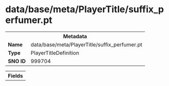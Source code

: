 <h1>data/base/meta/PlayerTitle/suffix_perfumer.pt</h1><table><tr><th colspan="100%">Metadata</th></tr><tr><td><b>Name</b></td><td>data/base/meta/PlayerTitle/suffix_perfumer.pt</td></tr><tr><td><b>Type</b></td><td>PlayerTitleDefinition</td></tr><tr><td><b>SNO ID</b></td><td>999704</td></tr></table>

<table><tr><th colspan="100%">Fields</th></tr></table>

